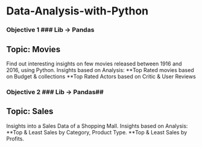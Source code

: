 # Data-Analysis-with-Python

### Objective 1 ### Lib -> Pandas ##
## Topic: Movies ##
Find out interesting insights on few movies released between 1916 and 2016, using Python.
Insights based on Analysis:
**Top Rated movies based on Budget & collections 
**Top Rated Actors based on Critic & User Reviews

### Objective 2 ### Lib -> Pandas##
## Topic: Sales ##
Insights into a Sales Data of a Shopping Mall. 
Insights based on Analysis:
**Top & Least Sales by Category, Product Type.
**Top & Least Sales by Profits.

